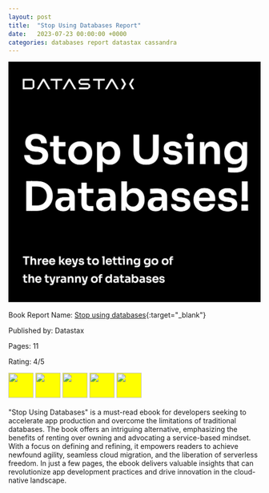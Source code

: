 ```yaml
---
layout: post
title:  "Stop Using Databases Report"
date:   2023-07-23 00:00:00 +0000
categories: databases report datastax cassandra
---
```

![Stop using databases](../assets/post_images/2023-07-23/stop-using-databases.png)

Book Report Name: [Stop using databases](https://pages.datastax.com/cnp-stop-using-databases.html){:target="_blank"}

Published by: Datastax

Pages: 11

Rating: 4/5

<img style="background-color: yellow;" src="https://raw.githubusercontent.com/FortAwesome/Font-Awesome/6.x/svgs/solid/star.svg" width="50" height="50">
<img style="background-color: yellow;" src="https://raw.githubusercontent.com/FortAwesome/Font-Awesome/6.x/svgs/solid/star.svg" width="50" height="50">
<img style="background-color: yellow;" src="https://raw.githubusercontent.com/FortAwesome/Font-Awesome/6.x/svgs/solid/star.svg" width="50" height="50">
<img style="background-color: yellow;" src="https://raw.githubusercontent.com/FortAwesome/Font-Awesome/6.x/svgs/solid/star.svg" width="50" height="50">
<img style="background-color: yellow;" src="https://raw.githubusercontent.com/FortAwesome/Font-Awesome/6.x/svgs/regular/star.svg" width="50" height="50">
<br />
<br />
"Stop Using Databases" is a must-read ebook for developers seeking to accelerate app production and overcome the limitations of traditional databases. The book offers an intriguing alternative, emphasizing the benefits of renting over owning and advocating a service-based mindset. With a focus on defining and refining, it empowers readers to achieve newfound agility, seamless cloud migration, and the liberation of serverless freedom. In just a few pages, the ebook delivers valuable insights that can revolutionize app development practices and drive innovation in the cloud-native landscape.